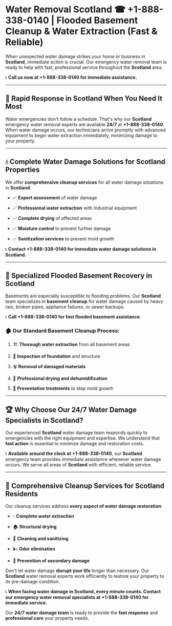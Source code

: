 # Water Removal Scotland ☎ +1-888-338-0140 | Flooded Basement Cleanup & Water Extraction (Fast & Reliable)

When unexpected water damage strikes your home or business in **Scotland**, immediate action is crucial. Our emergency water removal team is ready to help with fast, professional service throughout the **Scotland** area. 

📞 **Call us now at +1-888-338-0140 for immediate assistance.**
---
## 🚀 Rapid Response in Scotland When You Need It Most
Water emergencies don't follow a schedule. That's why our **Scotland** emergency water removal experts are available **24/7** at **+1-888-338-0140**. When water damage occurs, our technicians arrive promptly with advanced equipment to begin water extraction immediately, minimizing damage to your property.
---
## 💧 Complete Water Damage Solutions for Scotland Properties
We offer **comprehensive cleanup services** for all water damage situations in **Scotland**:
- ✅ **Expert assessment** of water damage  
- ✅ **Professional water extraction** with industrial equipment  
- ✅ **Complete drying** of affected areas  
- ✅ **Moisture control** to prevent further damage  
- ✅ **Sanitization services** to prevent mold growth  
📞 **Contact +1-888-338-0140 for immediate water damage solutions in Scotland.**
---
## 🌊 Specialized Flooded Basement Recovery in Scotland
Basements are especially susceptible to flooding problems. Our **Scotland** team specializes in **basement cleanup** for water damage caused by heavy rain, broken pipes, appliance failures, or sewer backups. 
📞 **Call +1-888-338-0140 for fast flooded basement assistance.**
### 🏚️ Our Standard Basement Cleanup Process:
1. 🏗️ **Thorough water extraction** from all basement areas  
2. 🔎 **Inspection of foundation** and structure  
3. 🗑️ **Removal of damaged materials**  
4. 💨 **Professional drying and dehumidification**  
5. 🚫 **Preventative treatments** to stop mold growth  
---
## 🏆 Why Choose Our 24/7 Water Damage Specialists in Scotland?
Our experienced **Scotland** water damage team responds quickly to emergencies with the right equipment and expertise. We understand that **fast action** is essential to minimize damage and restoration costs.
📞 **Available around the clock at +1-888-338-0140**, our **Scotland** emergency team provides immediate assistance whenever water damage occurs. We serve all areas of **Scotland** with efficient, reliable service.
---
## 🧹 Comprehensive Cleanup Services for Scotland Residents
Our cleanup services address **every aspect of water damage restoration**:
- 💧 **Complete water extraction**  
- 🏠 **Structural drying**  
- 🧼 **Cleaning and sanitizing**  
- 🌬️ **Odor elimination**  
- 🚫 **Prevention of secondary damage**  
Don't let water damage **disrupt your life** longer than necessary. Our **Scotland** water removal experts work efficiently to restore your property to its pre-damage condition.
📞 **When facing water damage in Scotland, every minute counts. Contact our emergency water removal specialists at +1-888-338-0140 for immediate service.**
Our **24/7 water damage team** is ready to provide the **fast response** and **professional care** your property needs.
